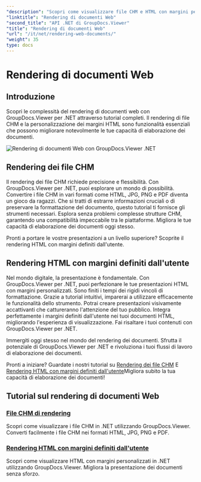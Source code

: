 ```yaml
---
"description": "Scopri come visualizzare file CHM e HTML con margini personalizzati in .NET utilizzando GroupDocs.Viewer. Converti CHM in HTML, JPG, PNG e PDF senza problemi."
"linktitle": "Rendering di documenti Web"
"second_title": "API .NET di GroupDocs.Viewer"
"title": "Rendering di documenti Web"
"url": "/it/net/rendering-web-documents/"
"weight": 35
type: docs
---
```

# Rendering di documenti Web

## Introduzione

Scopri le complessità del rendering di documenti web con GroupDocs.Viewer per .NET attraverso tutorial completi. Il rendering di file CHM e la personalizzazione dei margini HTML sono funzionalità essenziali che possono migliorare notevolmente le tue capacità di elaborazione dei documenti.

![Rendering di documenti Web con GroupDocs.Viewer .NET](/viewer/rendering-web-documents/image.png)

## Rendering dei file CHM

Il rendering dei file CHM richiede precisione e flessibilità. Con GroupDocs.Viewer per .NET, puoi esplorare un mondo di possibilità. Convertire i file CHM in vari formati come HTML, JPG, PNG e PDF diventa un gioco da ragazzi. Che si tratti di estrarre informazioni cruciali o di preservare la formattazione del documento, questo tutorial ti fornisce gli strumenti necessari. Esplora senza problemi complesse strutture CHM, garantendo una compatibilità impeccabile tra le piattaforme. Migliora le tue capacità di elaborazione dei documenti oggi stesso.

Pronti a portare le vostre presentazioni a un livello superiore? Scoprite il rendering HTML con margini definiti dall'utente.

## Rendering HTML con margini definiti dall'utente

Nel mondo digitale, la presentazione è fondamentale. Con GroupDocs.Viewer per .NET, puoi perfezionare le tue presentazioni HTML con margini personalizzati. Sono finiti i tempi dei rigidi vincoli di formattazione. Grazie a tutorial intuitivi, imparerai a utilizzare efficacemente le funzionalità dello strumento. Potrai creare presentazioni visivamente accattivanti che cattureranno l'attenzione del tuo pubblico. Integra perfettamente i margini definiti dall'utente nei tuoi documenti HTML, migliorando l'esperienza di visualizzazione. Fai risaltare i tuoi contenuti con GroupDocs.Viewer per .NET.

Immergiti oggi stesso nel mondo del rendering dei documenti. Sfrutta il potenziale di GroupDocs.Viewer per .NET e rivoluziona i tuoi flussi di lavoro di elaborazione dei documenti.

Pronti a iniziare? Guardate i nostri tutorial su [Rendering dei file CHM](./render-chm/) E [Rendering HTML con margini definiti dall'utente](./render-html-margins/)Migliora subito la tua capacità di elaborazione dei documenti!
## Tutorial sul rendering di documenti Web
### [File CHM di rendering](./render-chm/)
Scopri come visualizzare i file CHM in .NET utilizzando GroupDocs.Viewer. Converti facilmente i file CHM nei formati HTML, JPG, PNG e PDF.
### [Rendering HTML con margini definiti dall'utente](./render-html-margins/)
Scopri come visualizzare HTML con margini personalizzati in .NET utilizzando GroupDocs.Viewer. Migliora la presentazione dei documenti senza sforzo.